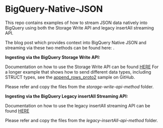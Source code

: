 # BigQuery-Native-JSON
This repo contains examples of how to stream JSON data natively into BigQuery using both the Storage Write API and legacy insertAll streaming API.

The blog post which provides context into BigQuery Native JSON and streaming via these two methods can be found here: <Add Link Once Published>.

**Ingesting via the BigQuery Storage Write API:**
    
Documentation on how to use the Storage Write API can be found [HERE](https://cloud.google.com/bigquery/docs/write-api)
    For a longer example that shows how to send different data types, including STRUCT types, see the [append_rows_proto2](https://github.com/googleapis/python-bigquery-storage/blob/main/samples/snippets/append_rows_proto2.py) sample on GitHub. 

Please refer and copy the files from the *storage-write-api-method* folder.
  
    
**Ingesting via the BigQuery Legacy insertAll Streaming API:** 
    
Documentation on how to use the legacy insertAll streaming API can be found [HERE](https://cloud.google.com/bigquery/streaming-data-into-bigquery)
  
Please refer and copy the files from the *legacy-insertAll-api-method* folder.
